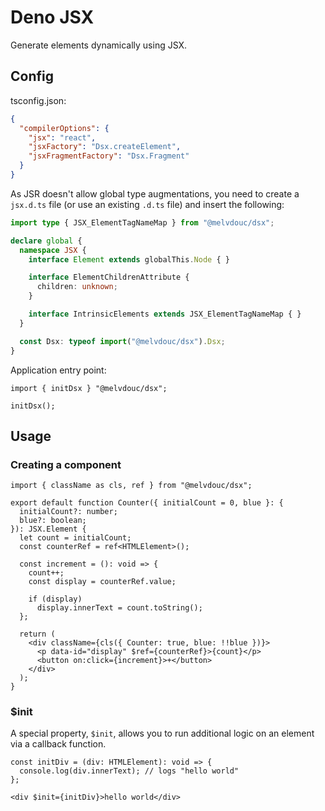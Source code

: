 # Deno JSX

Generate elements dynamically using JSX.

## Config

tsconfig.json:

```json
{
  "compilerOptions": {
    "jsx": "react",
    "jsxFactory": "Dsx.createElement",
    "jsxFragmentFactory": "Dsx.Fragment"
  }
}
```

As JSR doesn't allow global type augmentations, you need to create a `jsx.d.ts` file (or use an existing `.d.ts` file) and insert the following:

```typescript
import type { JSX_ElementTagNameMap } from "@melvdouc/dsx";

declare global {
  namespace JSX {
    interface Element extends globalThis.Node { }

    interface ElementChildrenAttribute {
      children: unknown;
    }

    interface IntrinsicElements extends JSX_ElementTagNameMap { }
  }

  const Dsx: typeof import("@melvdouc/dsx").Dsx;
}
```

Application entry point:

```tsx
import { initDsx } "@melvdouc/dsx";

initDsx();
```

## Usage

### Creating a component

```tsx
import { className as cls, ref } from "@melvdouc/dsx";

export default function Counter({ initialCount = 0, blue }: {
  initialCount?: number;
  blue?: boolean;
}): JSX.Element {
  let count = initialCount;
  const counterRef = ref<HTMLElement>();

  const increment = (): void => {
    count++;
    const display = counterRef.value;

    if (display)
      display.innerText = count.toString();
  };

  return (
    <div className={cls({ Counter: true, blue: !!blue })}>
      <p data-id="display" $ref={counterRef}>{count}</p>
      <button on:click={increment}>+</button>
    </div>
  );
}
```

### $init

A special property, `$init`, allows you to run additional logic on an element via a callback function.

```tsx
const initDiv = (div: HTMLElement): void => {
  console.log(div.innerText); // logs "hello world"
};

<div $init={initDiv}>hello world</div>
```
